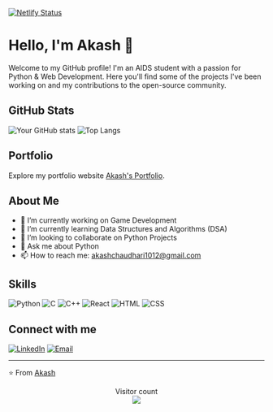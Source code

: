 [![Netlify Status](https://api.netlify.com/api/v1/badges/3b2df677-6eee-47fe-8133-75cab2fdd98d/deploy-status)](https://app.netlify.com/sites/ecelljnec/deploys)

# Hello, I'm Akash 👋

Welcome to my GitHub profile! I'm an AIDS student with a passion for Python & Web Development. Here you'll find some of the projects I've been working on and my contributions to the open-source community.

## GitHub Stats

![Your GitHub stats](https://github-readme-stats.vercel.app/api?username=akashch1512&show_icons=true&theme=radical) ![Top Langs](https://github-readme-stats.vercel.app/api/top-langs/?username=akashch1512&layout=compact&theme=radical)

## Portfolio
Explore my portfolio website [Akash's Portfolio](https://akashch1512.github.io/portfilo_akash/).

## About Me

- 🔭 I’m currently working on Game Development
- 🌱 I’m currently learning Data Structures and Algorithms (DSA)
- 👯 I’m looking to collaborate on Python Projects
- 💬 Ask me about Python
- 📫 How to reach me: akashchaudhari1012@gmail.com

## Skills

![Python](https://img.shields.io/badge/-Python-3776AB?style=flat&logo=python&logoColor=white)
![C](https://img.shields.io/badge/-C-A8B9CC?style=flat&logo=c&logoColor=white)
![C++](https://img.shields.io/badge/-C++-00599C?style=flat&logo=c%2B%2B&logoColor=white)
![React](https://img.shields.io/badge/-React-61DAFB?style=flat&logo=react&logoColor=black)
![HTML](https://img.shields.io/badge/-HTML-E34F26?style=flat&logo=html5&logoColor=white)
![CSS](https://img.shields.io/badge/-CSS-1572B6?style=flat&logo=css3&logoColor=white)

## Connect with me

[![LinkedIn](https://img.shields.io/badge/-LinkedIn-blue?style=flat&logo=linkedin&logoColor=white)](https://www.linkedin.com/in/akash-chaudhari-040ba0281/)
[![Email](https://img.shields.io/badge/-Email-c14438?style=flat&logo=Gmail&logoColor=white)](mailto:akashchaudhari1012@gmail.com)

---

⭐️ From [Akash](https://github.com/akashch1512)

<p align="center"> 
  Visitor count<br>
  <img src="https://komarev.com/ghpvc/?username=akashch1512" />
</p>

